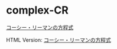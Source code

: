 # complex-CR

[コーシー・リーマンの方程式](https://github.com/easai/complex-CR/blob/main/complex-CR.ipynb)

HTML Version:
[コーシー・リーマンの方程式](https://easai.github.io/complex-CR/complex-CR.html)

